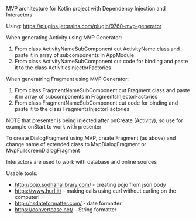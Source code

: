 MVP architecture for Kotlin project with Dependency Injection and Interactors

Using: https://plugins.jetbrains.com/plugin/9760-mvp-generator 

When generating Activity using MVP Generator:
1. From class ActivityNameSubComponent cut ActivityName.class and paste it in array of subcomponents in AppModule
2. From class ActivityNameSubComponent cut code for binding and paste it to the class ActivitiesInjectorFactories

When generatring Fragment using MVP Generator:
1. From class FragmentNameSubComponent cut Fragment.class and paste it in array of subcomponents in FragmentsInjectorFactories
2. From class FragmentNameSubComponent cut code for binding and paste it to the class FragmentsInjectorFactories

NOTE that presenter is being injected after onCreate (Activity), so use for example onStart to work with presenter

To create DialogFragment using MVP, create Fragment (as above) and change name of extended class to MvpDialogFragment or MvpFullscreenDialogFragment

Interactors are used to work with database and online sources

Usable tools:
- http://pojo.sodhanalibrary.com/ - creating pojo from json body
- https://www.hurl.it/ - making calls using curl without curling on the computer!
- http://nsdateformatter.com/ - date formatter
- https://convertcase.net/ - String formatter